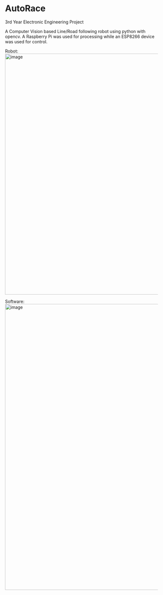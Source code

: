 # AutoRace
3rd Year Electronic Engineering Project

A Computer Vision based Line/Road following robot using python with opencv. A Raspberry Pi was used for processing while an ESP8266 device was used for control.

Robot:
<img width="1051" height="793" alt="image" src="https://github.com/user-attachments/assets/ddaafe92-d40d-45ec-956a-8eba8609512f" />

Software:
<img width="1489" height="941" alt="image" src="https://github.com/user-attachments/assets/1d0eae58-54d4-42b3-a1ba-9b873ada8345" />
